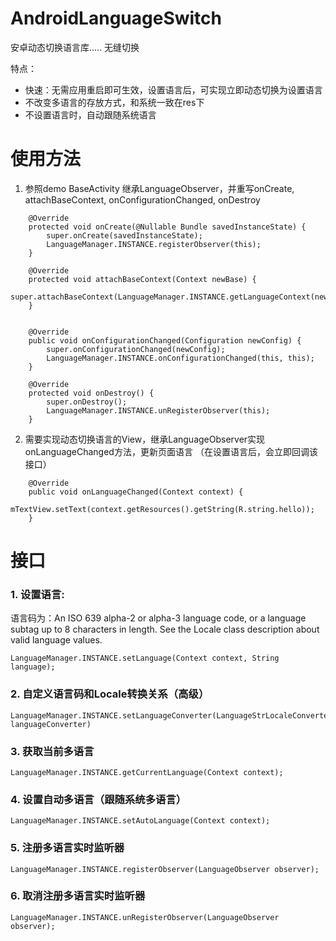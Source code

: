 # AndroidLanguageSwitch
安卓动态切换语言库.....  无缝切换

特点：
* 快速：无需应用重启即可生效，设置语言后，可实现立即动态切换为设置语言
* 不改变多语言的存放方式，和系统一致在res下
* 不设置语言时，自动跟随系统语言

# 使用方法
 1. 参照demo BaseActivity 继承LanguageObserver，并重写onCreate, attachBaseContext, onConfigurationChanged, onDestroy

```
    @Override
    protected void onCreate(@Nullable Bundle savedInstanceState) {
        super.onCreate(savedInstanceState);
        LanguageManager.INSTANCE.registerObserver(this);
    }

    @Override
    protected void attachBaseContext(Context newBase) {
        super.attachBaseContext(LanguageManager.INSTANCE.getLanguageContext(newBase));
    }


    @Override
    public void onConfigurationChanged(Configuration newConfig) {
        super.onConfigurationChanged(newConfig);
        LanguageManager.INSTANCE.onConfigurationChanged(this, this);
    }

    @Override
    protected void onDestroy() {
        super.onDestroy();
        LanguageManager.INSTANCE.unRegisterObserver(this);
    }
 ```

2.  需要实现动态切换语言的View，继承LanguageObserver实现onLanguageChanged方法，更新页面语言 （在设置语言后，会立即回调该接口）
```
    @Override
    public void onLanguageChanged(Context context) {
        mTextView.setText(context.getResources().getString(R.string.hello));
    }
```
# 接口

### 1. 设置语言: 
语言码为：An ISO 639 alpha-2 or alpha-3 language code, or a language subtag up to 8 characters in length. See the Locale class description about valid language values.
```    
LanguageManager.INSTANCE.setLanguage(Context context, String language);
```

### 2. 自定义语言码和Locale转换关系（高级）
```
LanguageManager.INSTANCE.setLanguageConverter(LanguageStrLocaleConverter languageConverter)
```

### 3. 获取当前多语言
```
LanguageManager.INSTANCE.getCurrentLanguage(Context context);
```

### 4. 设置自动多语言（跟随系统多语言）
```
LanguageManager.INSTANCE.setAutoLanguage(Context context);
```

### 5. 注册多语言实时监听器
```
LanguageManager.INSTANCE.registerObserver(LanguageObserver observer);
```

### 6. 取消注册多语言实时监听器
```
LanguageManager.INSTANCE.unRegisterObserver(LanguageObserver observer);
```





